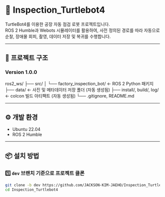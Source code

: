 # 🤖 Inspection_Turtlebot4

TurtleBot4를 이용한 공장 자동 점검 로봇 프로젝트입니다.  
ROS 2 Humble과 Webots 시뮬레이터를 활용하여, 사전 정의된 경로를 따라 자동으로 순찰, 장애물 회피, 촬영, 데이터 저장 및 복귀를 수행합니다.

---

## 📂 프로젝트 구조
 ### Version 1.0.0
 ros2_ws/
├── src/
│ └── factory_inspection_bot/ ← ROS 2 Python 패키지
├── data/ ← 사진 및 메타데이터 저장 폴더 (자동 생성됨)
├── install/, build/, log/ ← colcon 빌드 아티팩트 (자동 생성됨)
└── .gitignore, README.md

---

## ⚙️ 개발 환경

- Ubuntu 22.04
- ROS 2 Humble

---

## 📦 설치 방법

### 1️⃣ `dev` 브랜치 기준으로 프로젝트 클론

```bash
git clone -b dev https://github.com/JACKSON-KIM-JAEHO/Inspection_Turtlebot4.git
cd Inspection_Turtlebot4


